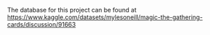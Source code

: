 The database for this project can be found at https://www.kaggle.com/datasets/mylesoneill/magic-the-gathering-cards/discussion/91663
